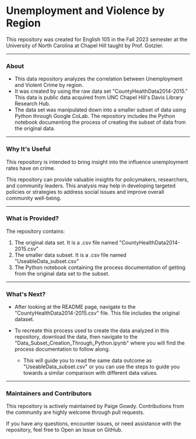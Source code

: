 # Unemployment and Violence by Region
This repository was created for English 105 in the Fall 2023 semester at the University of North Carolina at Chapel Hill taught by Prof. Gotzler.
_______________________________________________________________________
### About
- This data repository analyzes the correlation between Unemployment and Violent Crime by region. 
- It was created by using the raw data set "CountyHealthData2014-2015." This data is public data acquired from UNC Chapel Hill's Davis Library Research Hub. 
- The data set was manipulated down into a smaller subset of data using Python through Google CoLab. The repository includes the Python notebook documenting the process of creating the subset of data from the original data.
______________________________________________________________________
### Why It's Useful
This repository is intended to bring insight into the influence unemployment rates have on crime.

This repository can provide valuable insights for policymakers, researchers, and community leaders. This analysis may help in developing targeted policies or strategies to address social issues and improve overall community well-being.
______________________________________________________________________
### What is Provided?
The repository contains: 
  1. The original data set. It is a .csv file named "CountyHealthData2014-2015.csv"
  2. The smaller data subset. It is a .csv file named "UseableData_subset.csv"
  3. The Python notebook containing the process documentation of getting from the original data set to the subset.
______________________________________________________________________
### What's Next?
- After looking at the README page, navigate to the "CountyHealthData2014-2015.csv" file. This file includes the original dataset. 

- To recreate this process used to create the data analyzed in this repository, download the data, then navigate to the "Data_Subset_Creation_Through_Python.ipynb" where you will find the process documentation to follow along. 
  - This will guide you to read the same data outcome as "UseableData_subset.csv" or you can use the steps to guide you towards a similar comparison with different data values. 
______________________________________________________________________
### Maintainers and Contributors

This repository is actively maintained by Paige Gowdy. Contributions from the community are highly welcome through pull requests.

If you have any questions, encounter issues, or need assistance with the repository, feel free to Open an Issue on GitHub.
